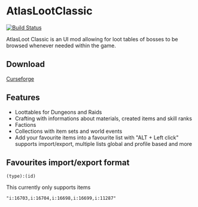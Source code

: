# AtlasLootClassic

[![Build Status](https://travis-ci.com/Hoizame/AtlasLootClassic.svg?branch=master)](https://travis-ci.com/Hoizame/AtlasLootClassic)

AtlasLoot Classic is an UI mod allowing for loot tables of bosses to be browsed whenever needed within the game.

## Download

[Curseforge](https://www.curseforge.com/wow/addons/atlaslootclassic)

## Features

* Loottables for Dungeons and Raids
* Crafting with informations about materials, created items and skill ranks
* Factions
* Collections with item sets and world events
* Add your favourite items into a favourite list with "ALT + Left click" supports import/export, multiple lists global and profile based and more

## Favourites import/export format

`(type):(id)`

This currently only supports items

`"i:16703,i:16704,i:16698,i:16699,i:11287"`
